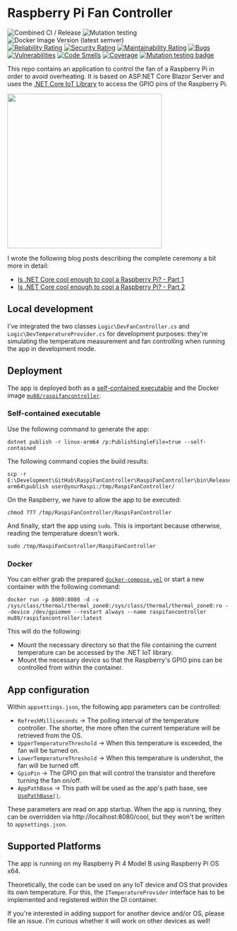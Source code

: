 # Raspberry Pi Fan Controller

![Combined CI / Release](https://github.com/mu88/RaspiFanController/actions/workflows/CI_CD.yml/badge.svg)
![Mutation testing](https://github.com/mu88/RaspiFanController/actions/workflows/Mutation%20Testing.yml/badge.svg)
![Docker Image Version (latest semver)](https://img.shields.io/docker/v/mu88/raspifancontroller?logo=docker&sort=semver)  
[![Reliability Rating](https://sonarcloud.io/api/project_badges/measure?project=mu88_RaspiFanController&metric=reliability_rating)](https://sonarcloud.io/summary/new_code?id=mu88_RaspiFanController)
[![Security Rating](https://sonarcloud.io/api/project_badges/measure?project=mu88_RaspiFanController&metric=security_rating)](https://sonarcloud.io/summary/new_code?id=mu88_RaspiFanController)
[![Maintainability Rating](https://sonarcloud.io/api/project_badges/measure?project=mu88_RaspiFanController&metric=sqale_rating)](https://sonarcloud.io/summary/new_code?id=mu88_RaspiFanController)
[![Bugs](https://sonarcloud.io/api/project_badges/measure?project=mu88_RaspiFanController&metric=bugs)](https://sonarcloud.io/summary/new_code?id=mu88_RaspiFanController)
[![Vulnerabilities](https://sonarcloud.io/api/project_badges/measure?project=mu88_RaspiFanController&metric=vulnerabilities)](https://sonarcloud.io/summary/new_code?id=mu88_RaspiFanController)
[![Code Smells](https://sonarcloud.io/api/project_badges/measure?project=mu88_RaspiFanController&metric=code_smells)](https://sonarcloud.io/summary/new_code?id=mu88_RaspiFanController)
[![Coverage](https://sonarcloud.io/api/project_badges/measure?project=mu88_RaspiFanController&metric=coverage)](https://sonarcloud.io/summary/new_code?id=mu88_RaspiFanController)
[![Mutation testing badge](https://img.shields.io/endpoint?style=flat&url=https%3A%2F%2Fbadge-api.stryker-mutator.io%2Fgithub.com%2Fmu88%2FRaspiFanController%2Fmain)](https://dashboard.stryker-mutator.io/reports/github.com/mu88/RaspiFanController/main)

This repo contains an application to control the fan of a Raspberry Pi in order to avoid overheating. It is based on ASP.NET Core Blazor Server and uses the [.NET Core IoT Library](https://github.com/dotnet/iot) to access the GPIO pins of the Raspberry Pi.

<img src="https://mu88.github.io/public/post_assets/2020-04-24-Raspi-Fan-Controller/Image1.jpg" width="350" />

I wrote the following blog posts describing the complete ceremony a bit more in detail:
*   [Is .NET Core cool enough to cool a Raspberry Pi? - Part 1](https://mu88.github.io/2020/04/24/Raspi-Fan-Controller_p1)
*   [Is .NET Core cool enough to cool a Raspberry Pi? - Part 2](https://mu88.github.io/2020/04/24/Raspi-Fan-Controller_p1)

## Local development
I've integrated the two classes `Logic\DevFanController.cs` and `Logic\DevTemperatureProvider.cs` for development purposes: they're simulating the temperature measurement and fan controlling when running the app in development mode.

## Deployment
The app is deployed both as a [self-contained executable](https://docs.microsoft.com/en-us/dotnet/core/deploying/#publish-self-contained) and the Docker image [`mu88/raspifancontroller`](https://hub.docker.com/repository/docker/mu88/raspifancontroller).

### Self-contained executable
Use the following command to generate the app:
```shell
dotnet publish -r linux-arm64 /p:PublishSingleFile=true --self-contained
```

The following command copies the build results:
```shell
scp -r E:\Development\GitHub\RaspiFanController\RaspiFanController\bin\Release\net*.0\linux-arm64\publish user@yourRaspi:/tmp/RaspiFanController/
```

On the Raspberry, we have to allow the app to be executed:
```shell
chmod 777 /tmp/RaspiFanController/RaspiFanController
```

And finally, start the app using `sudo`. This is important because otherwise, reading the temperature doesn't work.
```shell
sudo /tmp/RaspiFanController/RaspiFanController
```

### Docker
You can either grab the prepared [`docker-compose.yml`](/RaspiFanController/docker-compose.yml) or start a new container with the following command:
```shell
docker run -p 8080:8080 -d -v /sys/class/thermal/thermal_zone0:/sys/class/thermal/thermal_zone0:ro --device /dev/gpiomem --restart always --name raspifancontroller mu88/raspifancontroller:latest
```
This will do the following:
*   Mount the necessary directory so that the file containing the current temperature can be accessed by the .NET IoT library. 
*   Mount the necessary device so that the Raspberry's GPIO pins can be controlled from within the container.

## App configuration
Within `appsettings.json`, the following app parameters can be controlled:

*   `RefreshMilliseconds` → The polling interval of the temperature controller. The shorter, the more often the current temperature will be retrieved from the OS.
*   `UpperTemperatureThreshold` → When this temperature is exceeded, the fan will be turned on.
*   `LowerTemperatureThreshold` → When this temperature is undershot, the fan will be turned off.
*   `GpioPin` → The GPIO pin that will control the transistor and therefore turning the fan on/off.
*   `AppPathBase` → This path will be used as the app's path base, see [`UsePathBase()`](https://docs.microsoft.com/en-us/dotnet/api/microsoft.aspnetcore.builder.usepathbaseextensions.usepathbase?f1url=https%3A%2F%2Fmsdn.microsoft.com%2Fquery%2Fdev16.query%3FappId%3DDev16IDEF1%26l%3DEN-US%26k%3Dk(Microsoft.AspNetCore.Builder.UsePathBaseExtensions.UsePathBase);k(DevLang-csharp)%26rd%3Dtrue%26f%3D255%26MSPPError%3D-2147217396&view=aspnetcore-3.1).

These parameters are read on app startup. When the app is running, they can be overridden via http://localhost:8080/cool, but they won't be written to `appsettings.json`.

## Supported Platforms
The app is running on my Raspberry Pi 4 Model B using Raspberry Pi OS x64.

Theoretically, the code can be used on any IoT device and OS that provides its own temperature. For this, the `ITemperatureProvider` interface has to be implemented and registered within the DI container.

If you're interested in adding support for another device and/or OS, please file an issue. I'm curious whether it will work on other devices as well!
